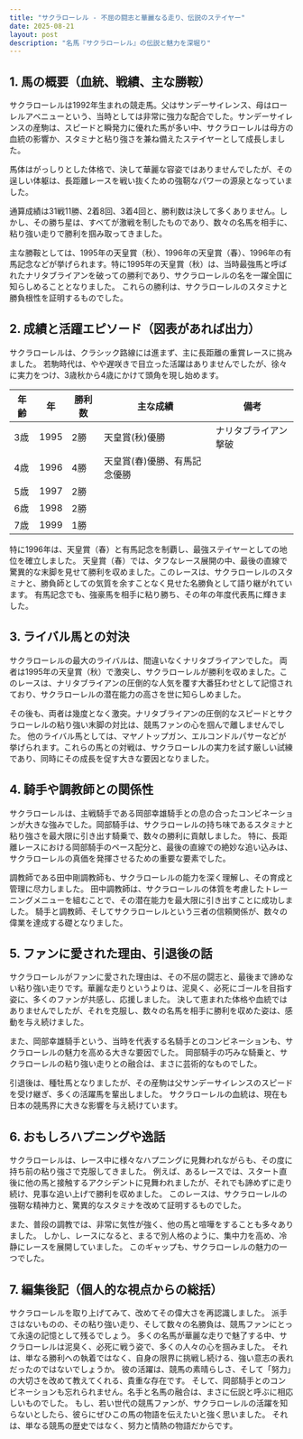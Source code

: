 ```yaml
---
title: "サクラローレル - 不屈の闘志と華麗なる走り、伝説のステイヤー"
date: 2025-08-21
layout: post
description: "名馬『サクラローレル』の伝説と魅力を深堀り"
---
```


## 1. 馬の概要（血統、戦績、主な勝鞍）

サクラローレルは1992年生まれの競走馬。父はサンデーサイレンス、母はローレルアベニューという、当時としては非常に強力な配合でした。サンデーサイレンスの産駒は、スピードと瞬発力に優れた馬が多い中、サクラローレルは母方の血統の影響か、スタミナと粘り強さを兼ね備えたステイヤーとして成長しました。  

馬体はがっしりとした体格で、決して華麗な容姿ではありませんでしたが、その逞しい体躯は、長距離レースを戦い抜くための強靭なパワーの源泉となっていました。  

通算成績は31戦11勝、2着8回、3着4回と、勝利数は決して多くありません。しかし、その勝ち星は、すべてが激戦を制したものであり、数々の名馬を相手に、粘り強い走りで勝利を掴み取ってきました。

主な勝鞍としては、1995年の天皇賞（秋）、1996年の天皇賞（春）、1996年の有馬記念などが挙げられます。特に1995年の天皇賞（秋）は、当時最強馬と呼ばれたナリタブライアンを破っての勝利であり、サクラローレルの名を一躍全国に知らしめることとなりました。  これらの勝利は、サクラローレルのスタミナと勝負根性を証明するものでした。


## 2. 成績と活躍エピソード（図表があれば出力）

サクラローレルは、クラシック路線には進まず、主に長距離の重賞レースに挑みました。  若駒時代は、やや遅咲きで目立った活躍はありませんでしたが、徐々に実力をつけ、3歳秋から4歳にかけて頭角を現し始めます。

| 年齢 | 年 | 勝利数 | 主な成績 | 備考 |
|---|---|---|---|---|
| 3歳 | 1995 | 2勝 | 天皇賞(秋)優勝 | ナリタブライアン撃破 |
| 4歳 | 1996 | 4勝 | 天皇賞(春)優勝、有馬記念優勝 |  |
| 5歳 | 1997 | 2勝 |  |  |
| 6歳 | 1998 | 2勝 |  |  |
| 7歳 | 1999 | 1勝 |  |  |


特に1996年は、天皇賞（春）と有馬記念を制覇し、最強ステイヤーとしての地位を確立しました。  天皇賞（春）では、タフなレース展開の中、最後の直線で驚異的な末脚を見せて勝利を収めました。このレースは、サクラローレルのスタミナと、勝負師としての気質を余すことなく見せた名勝負として語り継がれています。  有馬記念でも、強豪馬を相手に粘り勝ち、その年の年度代表馬に輝きました。


## 3. ライバル馬との対決

サクラローレルの最大のライバルは、間違いなくナリタブライアンでした。  両者は1995年の天皇賞（秋）で激突し、サクラローレルが勝利を収めました。このレースは、ナリタブライアンの圧倒的な人気を覆す大番狂わせとして記憶されており、サクラローレルの潜在能力の高さを世に知らしめました。

その後も、両者は幾度となく激突。ナリタブライアンの圧倒的なスピードとサクラローレルの粘り強い末脚の対比は、競馬ファンの心を掴んで離しませんでした。  他のライバル馬としては、マヤノトップガン、エルコンドルパサーなどが挙げられます。これらの馬との対戦は、サクラローレルの実力を試す厳しい試練であり、同時にその成長を促す大きな要因となりました。


## 4. 騎手や調教師との関係性

サクラローレルは、主戦騎手である岡部幸雄騎手との息の合ったコンビネーションが大きな強みでした。岡部騎手は、サクラローレルの持ち味であるスタミナと粘り強さを最大限に引き出す騎乗で、数々の勝利に貢献しました。  特に、長距離レースにおける岡部騎手のペース配分と、最後の直線での絶妙な追い込みは、サクラローレルの真価を発揮させるための重要な要素でした。

調教師である田中剛調教師も、サクラローレルの能力を深く理解し、その育成と管理に尽力しました。  田中調教師は、サクラローレルの体質を考慮したトレーニングメニューを組むことで、その潜在能力を最大限に引き出すことに成功しました。  騎手と調教師、そしてサクラローレルという三者の信頼関係が、数々の偉業を達成する礎となりました。


## 5. ファンに愛された理由、引退後の話

サクラローレルがファンに愛された理由は、その不屈の闘志と、最後まで諦めない粘り強い走りです。華麗な走りというよりは、泥臭く、必死にゴールを目指す姿に、多くのファンが共感し、応援しました。  決して恵まれた体格や血統ではありませんでしたが、それを克服し、数々の名馬を相手に勝利を収めた姿は、感動を与え続けました。

また、岡部幸雄騎手という、当時を代表する名騎手とのコンビネーションも、サクラローレルの魅力を高める大きな要因でした。  岡部騎手の巧みな騎乗と、サクラローレルの粘り強い走りとの融合は、まさに芸術的なものでした。

引退後は、種牡馬となりましたが、その産駒は父サンデーサイレンスのスピードを受け継ぎ、多くの活躍馬を輩出しました。  サクラローレルの血統は、現在も日本の競馬界に大きな影響を与え続けています。


## 6. おもしろハプニングや逸話

サクラローレルは、レース中に様々なハプニングに見舞われながらも、その度に持ち前の粘り強さで克服してきました。  例えば、あるレースでは、スタート直後に他の馬と接触するアクシデントに見舞われましたが、それでも諦めずに走り続け、見事な追い上げで勝利を収めました。  このレースは、サクラローレルの強靭な精神力と、驚異的なスタミナを改めて証明するものでした。

また、普段の調教では、非常に気性が強く、他の馬と喧嘩をすることも多々ありました。  しかし、レースになると、まるで別人格のように、集中力を高め、冷静にレースを展開していました。  このギャップも、サクラローレルの魅力の一つでした。


## 7. 編集後記（個人的な視点からの総括）

サクラローレルを取り上げてみて、改めてその偉大さを再認識しました。  派手さはないものの、その粘り強い走り、そして数々の名勝負は、競馬ファンにとって永遠の記憶として残るでしょう。  多くの名馬が華麗な走りで魅了する中、サクラローレルは泥臭く、必死に戦う姿で、多くの人々の心を掴みました。  それは、単なる勝利への執着ではなく、自身の限界に挑戦し続ける、強い意志の表れだったのではないでしょうか。  彼の活躍は、競馬の素晴らしさ、そして「努力」の大切さを改めて教えてくれる、貴重な存在です。  そして、岡部騎手とのコンビネーションも忘れられません。名手と名馬の融合は、まさに伝説と呼ぶに相応しいものでした。  もし、若い世代の競馬ファンが、サクラローレルの活躍を知らないとしたら、彼らにぜひこの馬の物語を伝えたいと強く思いました。  それは、単なる競馬の歴史ではなく、努力と情熱の物語だからです。
